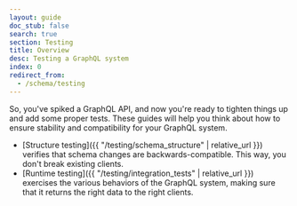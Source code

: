```yaml
---
layout: guide
doc_stub: false
search: true
section: Testing
title: Overview
desc: Testing a GraphQL system
index: 0
redirect_from:
  - /schema/testing
---
```



So, you've spiked a GraphQL API, and now you're ready to tighten things up and add some proper tests. These guides will help you think about how to ensure stability and compatibility for your GraphQL system.

- [Structure testing]({{ "/testing/schema_structure" | relative_url }}) verifies that schema changes are backwards-compatible. This way, you don't break existing clients.
- [Runtime testing]({{ "/testing/integration_tests" | relative_url }}) exercises the various behaviors of the GraphQL system, making sure that it returns the right data to the right clients.
